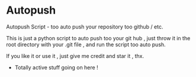 # Autopush
Autopush Script - too auto push your repository too github / etc.

This is just a python script to auto push too your git hub , 
just throw it in the root directory with your .git file , 
and run the script too auto push. 

If you like it or use it , just give me credit and star it , thx. 

- Totally active stuff going on here !